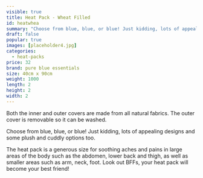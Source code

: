```yaml
---
visible: true
title: Heat Pack - Wheat Filled
id: heatwhea
summary: "Choose from blue, blue, or blue! Just kidding, lots of appealing designs and some plush and cuddly options too."
draft: false
popular: true
images: [placeholder4.jpg]
categories:
  - heat-packs
price: 32
brand: pure blue essentials
size: 40cm x 90cm
weight: 1000
length: 2
height: 2
width: 2
---
```

Both the inner and outer covers are made from all natural fabrics. The outer cover is removable so it can be washed. 

Choose from blue, blue, or blue! Just kidding, lots of appealing designs and some plush and cuddly options too. 

The heat pack is a generous size for soothing aches and pains in large areas of the body such as the abdomen, lower back and thigh, as well as smaller areas such as arm, neck, foot.  Look out BFFs, your heat pack will become your best friend!